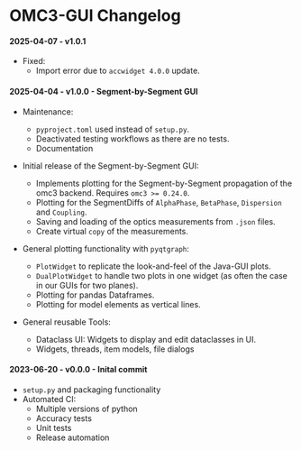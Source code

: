 # OMC3-GUI Changelog

#### 2025-04-07 - v1.0.1 

- Fixed:
  - Import error due to `accwidget 4.0.0` update.

#### 2025-04-04 - v1.0.0 - Segment-by-Segment GUI

- Maintenance:
  - `pyproject.toml` used instead of `setup.py`.
  - Deactivated testing workflows as there are no tests.
  - Documentation

- Initial release of the Segment-by-Segment GUI:
  - Implements plotting for the Segment-by-Segment propagation of the 
    omc3 backend. Requires `omc3 >= 0.24.0`.
  - Plotting for the SegmentDiffs of `AlphaPhase`, `BetaPhase`, `Dispersion`
    and `Coupling`.
  - Saving and loading of the optics measurements from `.json` files.
  - Create virtual `copy` of the measurements.

- General plotting functionality with `pyqtgraph`:
  - `PlotWidget` to replicate the look-and-feel of the Java-GUI plots.
  - `DualPlotWidget` to handle two plots in one widget (as often the case in our GUIs for two planes).
  - Plotting for pandas Dataframes.
  - Plotting for model elements as vertical lines.

- General reusable Tools:
  - Dataclass UI: Widgets to display and edit dataclasses in UI.
  - Widgets, threads, item models, file dialogs

#### 2023-06-20 - v0.0.0 - Inital commit

- `setup.py` and packaging functionality
- Automated CI:
  - Multiple versions of python
  - Accuracy tests
  - Unit tests
  - Release automation
